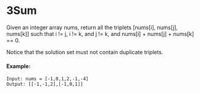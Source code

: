 

# 3Sum
Given an integer array nums, return all the triplets [nums[i], nums[j], nums[k]] such that i != j, i != k, and j != k, and nums[i] + nums[j] + nums[k] == 0.

Notice that the solution set must not contain duplicate triplets.

#### Example:
    Input: nums = [-1,0,1,2,-1,-4]
    Output: [[-1,-1,2],[-1,0,1]]